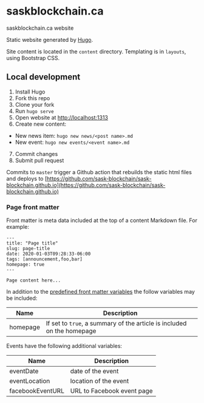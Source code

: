 # saskblockchain.ca
saskblockchain.ca website

Static website generated by [Hugo](https://gohugo.io).

Site content is located in the `content` directory.  Templating is in `layouts`, using Bootstrap CSS.


## Local development

1. Install Hugo
2. Fork this repo
3. Clone your fork
4. Run `hugo serve`
5. Open website at [http://localhost:1313](http://localhost:1313)
6. Create new content:  
  * New news item: `hugo new news/<post name>.md`
  * New event: `hugo new events/<event name>.md`
7. Commit changes
8. Submit pull request


Commits to `master` trigger a Github action that rebuilds the static html files and deploys to [https://github.com/sask-blockchain/sask-blockchain.github.io](https://github.com/sask-blockchain/sask-blockchain.github.io)

### Page front matter

Front matter is meta data included at the top of a content Markdown file.
For example:

```
---
title: "Page title"
slug: page-title
date: 2020-01-03T09:28:33-06:00
tags: [announcement,foo,bar]
homepage: true
---

Page content here...
```

In addition to the [predefined front matter variables](https://gohugo.io/content-management/front-matter/#front-matter-variables)
the follow variables may be included:

| Name | Description |
|------|-------------|
| homepage | If set to `true`, a summary of the article is included on the homepage |


Events have the following additional variables:

| Name | Description |
|------|-------------|
| eventDate | date of the event |
| eventLocation | location of the event |
| facebookEventURL | URL to Facebook event page |



